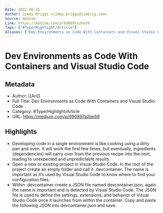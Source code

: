 ```yaml
---
Date: 2022-06-25
Author: Jimmy Briggs <jimmy.briggs@jimbrig.com>
Source: medium
Link: https://medium.com/p/690897a2be59
Tags: ["#Type/Highlight/Article"]
Aliases: ["Dev Environments as Code With Containers and Visual Studio Code", "Dev Environments as Code With Containers and Visual Studio Code"]
---
```

# Dev Environments as Code With Containers and Visual Studio Code

## Metadata
- Author: [[Ari]]
- Full Title: Dev Environments as Code With Containers and Visual Studio Code
- Category: #Type/Highlight/Article
- URL: https://medium.com/p/690897a2be59

## Highlights
- Developing code in a single environment is like cooking using a dirty pan and oven. It will work the first few times, but eventually, ingredients (dependencies) will carry over from the previous recipe into the next, leading to unexpected and unpredictable results.
- Open a new or existing project in Visual Studio Code. In the root of the project create an empty folder and call it .devcontainer. The name is important as it’s used by Visual Studio Code to know where to find your configuration files.
- Within .devcontainer create a JSON file named devcontainer.json, again the name is important and is detected by Visual Studio Code. The JSON file is used to define the settings, extensions, and behavior of Visual Studio Code once it launches from within the container. Copy and paste the following JSON into devcontainer.json and save.
